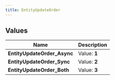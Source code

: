 ```yaml
---
title: EntityUpdateOrder
---
```


## Values

| Name | Description |
| ---- | ----------- |
| **EntityUpdateOrder\_Async** | Value: **1** |
| **EntityUpdateOrder\_Sync** | Value: **2** |
| **EntityUpdateOrder\_Both** | Value: **3** |


